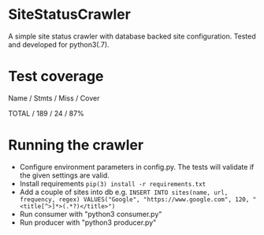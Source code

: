 # SiteStatusCrawler
A simple site status crawler with database backed site configuration. Tested and developed for python3(.7).

# Test coverage

Name / Stmts / Miss / Cover

TOTAL / 189 / 24 / 87%


# Running the crawler
- Configure environment parameters in config.py. The tests will validate if the given settings are valid.
- Install requirements `pip(3) install -r requirements.txt`
- Add a couple of sites into db e.g.
`INSERT INTO sites(name, url, frequency, regex) VALUES("Google", "https://www.google.com", 120, "<title[^>]*>(.*?)</title>")`
- Run consumer with "python3 consumer.py"
- Run producer with "python3 producer.py"